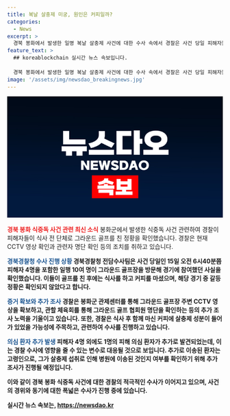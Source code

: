 ```yaml
---
title: 복날 살충제 미궁, 원인은 커피일까?
categories:
  - News
excerpt: >
  경북 봉화에서 발생한 일명 복날 살충제 사건에 대한 수사 속에서 경찰은 사건 당일 피해자들이 식사 전 그라운드 골프를 친 사실을 확인했다. 그러나 갈등 정황은 확인되지 않았다. 또한, 커피에 살충제 성분이 들어간 것으로 추정되며, 경찰은 고의적 범행 가능성을 조사 중이다. 또한 추가로 병원 이송된 환자의 상황도 주목되고 있다. 해당 지역에서 벌어진 이 사건은 여전히 수사 중이며, 경찰은 다양한 가능성을 열어 두고 조사를 진행하고 있다.
feature_text: >
  ## koreablockchain 실시간 뉴스 속보입니다.

  경북 봉화에서 발생한 일명 복날 살충제 사건에 대한 수사 속에서 경찰은 사건 당일 피해자들이 식사 전 그라운드 골프를 친 사실을 확인했다. 그러나 갈등 정황은 확인되지 않았다. 또한, 커피에 살충제 성분이 들어간 것으로 추정되며, 경찰은 고의적 범행 가능성을 조사 중이다. 또한 추가로 병원 이송된 환자의 상황도 주목되고 있다. 해당 지역에서 벌어진 이 사건은 여전히 수사 중이며, 경찰은 다양한 가능성을 열어 두고 조사를 진행하고 있다.
image: '/assets/img/newsdao_breakingnews.jpg'
---
```


<p><img src="/assets/img/newsdao_breakingnews.jpg" alt="koreablockchain 속보" /></p>

<p><b><span style="color: #ee2323;">경북 봉화 식중독 사건 관련 최신 소식</span></b>
봉화군에서 발생한 식중독 사건 관련하여 경찰이 피해자들이 식사 전 단체로 그라운드 골프를 친 정황을 확인했습니다. 경찰은 현재 CCTV 영상 확인과 관련자 명단 확인 등의 조치를 취하고 있습니다.</p>

<p><b><span style="color: #1a5490;">경북경찰청 수사 진행 상황</span><b>
경북경찰청 전담수사팀은 사건 당일인 15일 오전 6시40분쯤 피해자 4명을 포함한 일행 10여 명이 그라운드 골프장을 방문해 경기에 참여했던 사실을 확인했습니다. 이들이 골프를 친 후에는 식사를 하고 커피를 마셨으며, 해당 경기 중 갈등 정황은 확인되지 않았다고 합니다.</p>

<p><b><span style="color: #1a5490;">증거 확보와 추가 조사</span><b>
경찰은 봉화군 관제센터를 통해 그라운드 골프장 주변 CCTV 영상을 확보하고, 관할 체육회를 통해 그라운드 골프 협회원 명단을 확인하는 등의 추가 조사 노력을 기울이고 있습니다. 또한, 경찰은 식사 후 함께 마신 커피에 살충제 성분이 들어가 있었을 가능성에 주목하고, 관련하여 수사를 진행하고 있습니다.</p>

<p><b><span style="color: #1a5490;">의심 환자 추가 발생</span><b>
피해자 4명 외에도 1명의 피해 의심 환자가 추가로 발견되었는데, 이는 경찰 수사에 영향을 줄 수 있는 변수로 대응될 것으로 보입니다. 추가로 이송된 환자는 고령인으로, 그가 살충제 섭취로 인해 병원에 이송된 것인지 여부를 확인하기 위해 추가 조사가 진행될 예정입니다.</p>

<p>이와 같이 경북 봉화 식중독 사건에 대한 경찰의 적극적인 수사가 이어지고 있으며, 사건의 경위와 동기에 대한 폭넓은 수사가 진행 중에 있습니다.</p>
실시간 뉴스 속보는, <a href="https://newsdao.kr" rel="dofollow">https://newsdao.kr</a>


